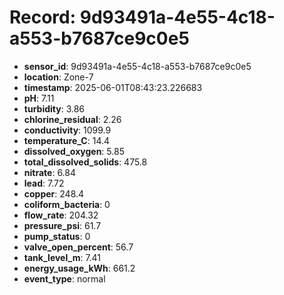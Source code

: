 # Record: 9d93491a-4e55-4c18-a553-b7687ce9c0e5

- **sensor_id**: 9d93491a-4e55-4c18-a553-b7687ce9c0e5
- **location**: Zone-7
- **timestamp**: 2025-06-01T08:43:23.226683
- **pH**: 7.11
- **turbidity**: 3.86
- **chlorine_residual**: 2.26
- **conductivity**: 1099.9
- **temperature_C**: 14.4
- **dissolved_oxygen**: 5.85
- **total_dissolved_solids**: 475.8
- **nitrate**: 6.84
- **lead**: 7.72
- **copper**: 248.4
- **coliform_bacteria**: 0
- **flow_rate**: 204.32
- **pressure_psi**: 61.7
- **pump_status**: 0
- **valve_open_percent**: 56.7
- **tank_level_m**: 7.41
- **energy_usage_kWh**: 661.2
- **event_type**: normal